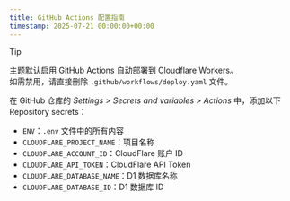 ```yaml
---
title: GitHub Actions 配置指南
timestamp: 2025-07-21 00:00:00+00:00
---
```


> [!TIP]
> 主题默认启用 GitHub Actions 自动部署到 Cloudflare Workers。\
> 如需禁用，请直接删除 `.github/workflows/deploy.yaml` 文件。

在 GitHub 仓库的 *Settings > Secrets and variables > Actions* 中，添加以下 Repository secrets：

- `ENV`：`.env` 文件中的所有内容
- `CLOUDFLARE_PROJECT_NAME`：项目名称
- `CLOUDFLARE_ACCOUNT_ID`：CloudFlare 账户 ID
- `CLOUDFLARE_API_TOKEN`：CloudFlare API Token
- `CLOUDFLARE_DATABASE_NAME`：D1 数据库名称
- `CLOUDFLARE_DATABASE_ID`：D1 数据库 ID
